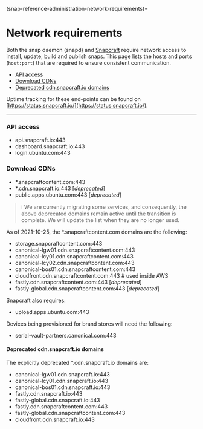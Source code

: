 (snap-reference-administration-network-requirements)=
# Network requirements

Both the snap daemon (snapd) and [Snapcraft](/) require network access to install, update, build and publish snaps. This page lists the hosts and ports (`host:port`) that are required to ensure consistent communication.

- [API access](#heading--api)
- [Download CDNs](#heading--cdns)
- [ Deprecated cdn.snapcraft.io domains](#heading--deprecated)

Uptime tracking for these end-points can be found on [https://status.snapcraft.io/](https://status.snapcraft.io/).

---

<h3 id='heading--api'>API access</h3>

* api.snapcraft.io:443
* dashboard.snapcraft.io:443	 
* login.ubuntu.com:443

<h3 id='heading--cdns'>Download CDNs</h3>

 * *.snapcraftcontent.com:443
 * *.cdn.snapcraft.io:443  [_deprecated_]
 * public.apps.ubuntu.com:443 [_deprecated_]

> :information_source:  We are currently migrating some services, and consequently, the above deprecated domains remain active until the transition is complete. We will update the list when they are no longer used.

As of 2021-10-25, the *.snapcraftcontent.com domains are the following:

* storage.snapcraftcontent.com:443
* canonical-lgw01.cdn.snapcraftcontent.com:443
* canonical-lcy01.cdn.snapcraftcontent.com:443
* canonical-lcy02.cdn.snapcraftcontent.com:443
* canonical-bos01.cdn.snapcraftcontent.com:443
* cloudfront.cdn.snapcraftcontent.com:443  # used inside AWS
* fastly.cdn.snapcraftcontent.com:443 [_deprecated_]
* fastly-global.cdn.snapcraftcontent.com:443 [_deprecated_]

Snapcraft also requires:
* upload.apps.ubuntu.com:443

Devices being provisioned for brand stores will need the following:
* serial-vault-partners.canonical.com:443

<h4 id='heading--deprecated'>Deprecated cdn.snapcraft.io domains</h4>

The explicitly deprecated *.cdn.snapcraft.io domains are:

* canonical-lgw01.cdn.snapcraft.io:443
* canonical-lcy01.cdn.snapcraft.io:443
* canonical-bos01.cdn.snapcraft.io:443
* fastly.cdn.snapcraft.io:443
* fastly-global.cdn.snapcraft.io:443
* fastly.cdn.snapcraftcontent.com:443
* fastly-global.cdn.snapcraftcontent.com:443
* cloudfront.cdn.snapcraft.io:443 

<!-- Thanks to @vpetersson for kicking off this list on the [Screenly Support site ](https://support.screenly.io/hc/en-us/articles/360001718113). -->

